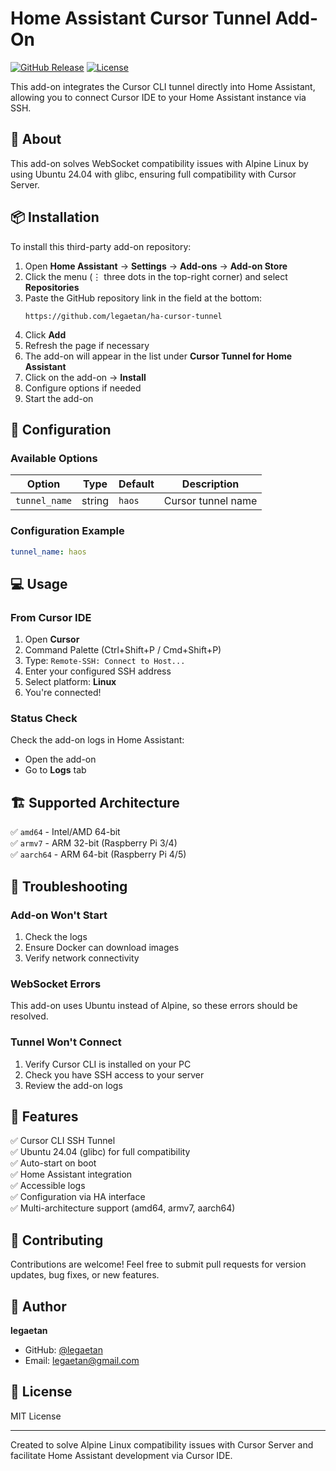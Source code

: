 # Home Assistant Cursor Tunnel Add-On

[![GitHub Release](https://img.shields.io/github/release/legaetan/ha-cursor-tunnel.svg)](https://github.com/legaetan/ha-cursor-tunnel/releases)
[![License](https://img.shields.io/github/license/legaetan/ha-cursor-tunnel.svg)](LICENSE)

This add-on integrates the Cursor CLI tunnel directly into Home Assistant, allowing you to connect Cursor IDE to your Home Assistant instance via SSH.

## 🚀 About

This add-on solves WebSocket compatibility issues with Alpine Linux by using Ubuntu 24.04 with glibc, ensuring full compatibility with Cursor Server.

## 📦 Installation

To install this third-party add-on repository:

1. Open **Home Assistant** → **Settings** → **Add-ons** → **Add-on Store**
2. Click the menu (⋮ three dots in the top-right corner) and select **Repositories**
3. Paste the GitHub repository link in the field at the bottom:
   ```
   https://github.com/legaetan/ha-cursor-tunnel
   ```
4. Click **Add**
5. Refresh the page if necessary
6. The add-on will appear in the list under **Cursor Tunnel for Home Assistant**
7. Click on the add-on → **Install**
8. Configure options if needed
9. Start the add-on

## 🔧 Configuration

### Available Options

| Option | Type | Default | Description |
|--------|------|---------|-------------|
| `tunnel_name` | string | `haos` | Cursor tunnel name |

### Configuration Example

```yaml
tunnel_name: haos
```

## 💻 Usage

### From Cursor IDE

1. Open **Cursor**
2. Command Palette (Ctrl+Shift+P / Cmd+Shift+P)
3. Type: `Remote-SSH: Connect to Host...`
4. Enter your configured SSH address
5. Select platform: **Linux**
6. You're connected!

### Status Check

Check the add-on logs in Home Assistant:
- Open the add-on
- Go to **Logs** tab

## 🏗️ Supported Architecture

✅ `amd64` - Intel/AMD 64-bit  
✅ `armv7` - ARM 32-bit (Raspberry Pi 3/4)  
✅ `aarch64` - ARM 64-bit (Raspberry Pi 4/5)

## 🐛 Troubleshooting

### Add-on Won't Start

1. Check the logs
2. Ensure Docker can download images
3. Verify network connectivity

### WebSocket Errors

This add-on uses Ubuntu instead of Alpine, so these errors should be resolved.

### Tunnel Won't Connect

1. Verify Cursor CLI is installed on your PC
2. Check you have SSH access to your server
3. Review the add-on logs

## 📝 Features

✅ Cursor CLI SSH Tunnel  
✅ Ubuntu 24.04 (glibc) for full compatibility  
✅ Auto-start on boot  
✅ Home Assistant integration  
✅ Accessible logs  
✅ Configuration via HA interface  
✅ Multi-architecture support (amd64, armv7, aarch64)  

## 🤝 Contributing

Contributions are welcome! Feel free to submit pull requests for version updates, bug fixes, or new features.

## 👤 Author

**legaetan**
- GitHub: [@legaetan](https://github.com/legaetan)
- Email: legaetan@gmail.com

## 📄 License

MIT License

---

Created to solve Alpine Linux compatibility issues with Cursor Server and facilitate Home Assistant development via Cursor IDE.
